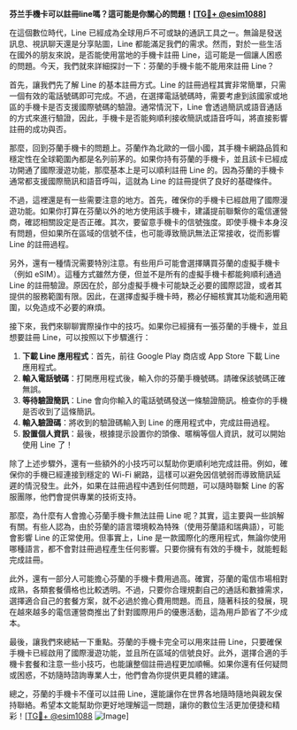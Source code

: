 **芬兰手機卡可以註冊line嗎？這可能是你關心的問題！[[TG💪+ @esim1088](https://t.me/s/esim1088)]**

在這個數位時代，Line 已經成為全球用戶不可或缺的通訊工具之一。無論是發送訊息、視訊聊天還是分享貼圖，Line 都能滿足我們的需求。然而，對於一些生活在國外的朋友來說，是否能使用當地的手機卡註冊 Line，這可能是一個讓人困惑的問題。今天，我們就來詳細探討一下：芬蘭的手機卡能不能用來註冊 Line？

首先，讓我們先了解 Line 的基本註冊方式。Line 的註冊過程其實非常簡單，只需一個有效的電話號碼即可完成。不過，在選擇電話號碼時，需要考慮到該國家或地區的手機卡是否支援國際號碼的驗證。通常情況下，Line 會透過簡訊或語音通話的方式來進行驗證，因此，手機卡是否能夠順利接收簡訊或語音呼叫，將直接影響註冊的成功與否。

那麼，回到芬蘭手機卡的問題上。芬蘭作為北歐的一個小國，其手機卡網路品質和穩定性在全球範圍內都是名列前茅的。如果你持有芬蘭的手機卡，並且該卡已經成功開通了國際漫遊功能，那麼基本上是可以順利註冊 Line 的。因為芬蘭的手機卡通常都支援國際簡訊和語音呼叫，這就為 Line 的註冊提供了良好的基礎條件。

不過，這裡還是有一些需要注意的地方。首先，確保你的手機卡已經啟用了國際漫遊功能。如果你打算在芬蘭以外的地方使用該手機卡，建議提前聯繫你的電信運營商，確認相關設定是否正確。其次，要留意手機卡的信號強度。即使手機卡本身沒有問題，但如果所在區域的信號不佳，也可能導致簡訊無法正常接收，從而影響 Line 的註冊過程。

另外，還有一種情況需要特別注意。有些用戶可能會選擇購買芬蘭的虛擬手機卡（例如 eSIM）。這種方式雖然方便，但並不是所有的虛擬手機卡都能夠順利通過 Line 的註冊驗證。原因在於，部分虛擬手機卡可能缺乏必要的國際認證，或者其提供的服務範圍有限。因此，在選擇虛擬手機卡時，務必仔細核實其功能和適用範圍，以免造成不必要的麻煩。

接下來，我們來聊聊實際操作中的技巧。如果你已經擁有一張芬蘭的手機卡，並且想要註冊 Line，可以按照以下步驟進行：

1. **下載 Line 應用程式**：首先，前往 Google Play 商店或 App Store 下載 Line 應用程式。
2. **輸入電話號碼**：打開應用程式後，輸入你的芬蘭手機號碼。請確保該號碼正確無誤。
3. **等待驗證簡訊**：Line 會向你輸入的電話號碼發送一條驗證簡訊。檢查你的手機是否收到了這條簡訊。
4. **輸入驗證碼**：將收到的驗證碼輸入到 Line 的應用程式中，完成註冊過程。
5. **設置個人資訊**：最後，根據提示設置你的頭像、暱稱等個人資訊，就可以開始使用 Line 了！

除了上述步驟外，還有一些額外的小技巧可以幫助你更順利地完成註冊。例如，確保你的手機已經連接到穩定的 Wi-Fi 網路，這樣可以避免因信號弱而導致簡訊延遲的情況發生。此外，如果在註冊過程中遇到任何問題，可以隨時聯繫 Line 的客服團隊，他們會提供專業的技術支持。

那麼，為什麼有人會擔心芬蘭手機卡無法註冊 Line 呢？其實，這主要與一些誤解有關。有些人認為，由於芬蘭的語言環境較為特殊（使用芬蘭語和瑞典語），可能會影響 Line 的正常使用。但事實上，Line 是一款國際化的應用程式，無論你使用哪種語言，都不會對註冊過程產生任何影響。只要你擁有有效的手機卡，就能輕鬆完成註冊。

此外，還有一部分人可能擔心芬蘭的手機卡費用過高。確實，芬蘭的電信市場相對成熟，各類套餐價格也比較透明。不過，只要你合理規劃自己的通話和數據需求，選擇適合自己的套餐方案，就不必過於擔心費用問題。而且，隨著科技的發展，現在越來越多的電信運營商推出了針對國際用戶的優惠活動，這為用戶節省了不少成本。

最後，讓我們來總結一下重點。芬蘭的手機卡完全可以用來註冊 Line，只要確保手機卡已經啟用了國際漫遊功能，並且所在區域的信號良好。此外，選擇合適的手機卡套餐和注意一些小技巧，也能讓整個註冊過程更加順暢。如果你還有任何疑問或困惑，不妨隨時諮詢專業人士，他們會為你提供更具體的建議。

總之，芬蘭的手機卡不僅可以註冊 Line，還能讓你在世界各地隨時隨地與親友保持聯絡。希望本文能幫助你更好地理解這一問題，讓你的數位生活更加便捷和精彩！[[TG💪+ @esim1088](https://t.me/s/esim1088) ![Image](https://i.postimg.cc/4NQfJmqS/Snipaste-2025-05-13-00-14-12.png)]